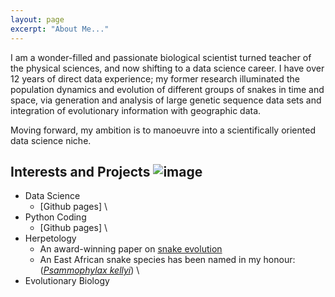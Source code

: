 ```yaml
---
layout: page
excerpt: "About Me..."
---
```


I am a wonder-filled and passionate biological scientist turned teacher of the physical sciences, and now shifting to a data science career. I have over 12 years of direct data experience; my former research illuminated the population dynamics and evolution of different groups of snakes in time and space, via generation and analysis of large genetic sequence data sets and integration of evolutionary information with geographic data.

Moving forward, my ambition is to manoeuvre into a scientifically oriented data science niche.


## Interests and Projects ![image](https://user-images.githubusercontent.com/84908213/131848666-4ae63020-dc5b-41b0-951e-e772797f17a7.png)


- Data Science
    - [Github pages]
\
- Python Coding
    - [Github pages]
\
- Herpetology
    - An award-winning paper on [snake evolution](https://onlinelibrary.wiley.com/doi/full/10.1111/j.1096-0031.2008.00237.x)
    - An East African snake species has been named in my honour: ([_Psammophylax kellyi_](https://reptile-database.reptarium.cz/species?genus=Psammophylax&species=kellyi))
\
- Evolutionary Biology

